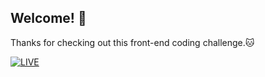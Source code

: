 ## Welcome! 👋

Thanks for checking out this front-end coding challenge.🐱

[![LIVE](https://img.shields.io/badge/LIVE-FFB6A4?style=for-the-badge&logo=github&logoColor=white)](https://220100dungvan.github.io/bento-grid/)